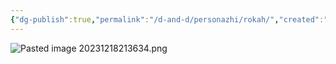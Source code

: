 ```yaml
---
{"dg-publish":true,"permalink":"/d-and-d/personazhi/rokah/","created":"2024-02-19T19:15:29.041+03:00","updated":"2023-12-26T14:53:16.736+03:00"}
---
```



![Pasted image 20231218213634.png](/img/user/D&D/img/Pasted%20image%2020231218213634.png)
